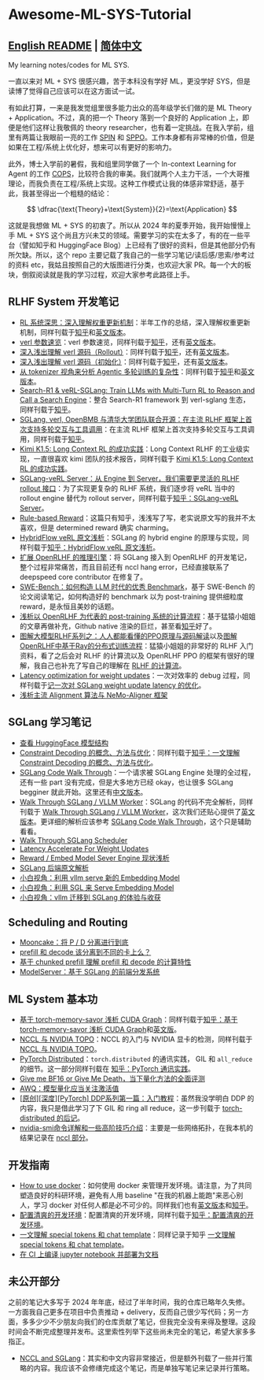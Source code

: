 # Awesome-ML-SYS-Tutorial
## [English README](./README-eng.md) | [简体中文](./README.md)

My learning notes/codes for ML SYS.

一直以来对 ML + SYS 很感兴趣，苦于本科没有学好 ML，更没学好 SYS，但是读博了觉得自己应该可以在这方面试一试。

有如此打算，一来是我发觉组里很多能力出众的高年级学长们做的是 ML Theory + Application。不过，真的把一个 Theory 落到一个良好的 Application 上，即便是他们这样让我敬佩的 theory researcher，也有着一定挑战。在我入学前，组里有两篇让我眼前一亮的工作 [SPIN](https://github.com/uclaml/SPIN) 和 [SPPO](https://github.com/uclaml/SPPO)。工作本身都有非常棒的价值，但是如果在工程/系统上优化好，想来可以有更好的影响力。

此外，博士入学前的暑假，我和组里同学做了一个 In-context Learning for Agent 的工作 [COPS](https://github.com/uclaml/COPS)，比较符合我的审美。我们就两个人主力干活，一个大哥推理论，而我负责在工程/系统上实现。这种工作模式让我的体感非常舒适，基于此，我甚至得出一个粗糙的结论：

$$
\dfrac{\text{Theory}+\text{System}}{2}=\text{Application}
$$

这就是我想做 ML + SYS 的初衷了。所以从 2024 年的夏季开始，我开始慢慢上手 ML + SYS 这个尚且方兴未艾的领域。需要学习的实在太多了，有的在一些平台（譬如知乎和 HuggingFace Blog）上已经有了很好的资料，但是其他部分仍有所欠缺。所以，这个 repo 主要记载了我自己的一些学习笔记/读后感/思索/参考过的资料 etc，我姑且按照自己的大版图进行分类，也欢迎大家 PR。每一个大的板块，倒叙阅读就是我的学习过程，欢迎大家参考此路径上手。

## RLHF System 开发笔记

- [RL 系统深思：深入理解权重更新机制](./rlhf/verl/multi-turn/code-walk-through/readme-4.md)：半年工作的总结，深入理解权重更新机制，同样刊载于[知乎](https://zhuanlan.zhihu.com/p/1925210722704531547)和[英文版本](./rlhf/verl/multi-turn/code-walk-through/readme-4-EN.md)。
- [verl 参数速览](./rlhf/verl/multi-turn/code-walk-through/readme-5.md)：verl 参数速览，同样刊载于[知乎](https://zhuanlan.zhihu.com/p/1925041836998783250)，还有[英文版本](./rlhf/verl/multi-turn/code-walk-through/readme-5-EN.md)。
- [深入浅出理解 verl 源码（Rollout）](./rlhf/verl/multi-turn/code-walk-through/readme-2.md)：同样刊载于[知乎](https://zhuanlan.zhihu.com/p/1923349757566388159)，还有[英文版本](./rlhf/verl/multi-turn/code-walk-through/readme-2-EN.md)。
- [深入浅出理解 verl 源码（初始化）](./rlhf/verl/multi-turn/code-walk-through/readme.md)：同样刊载于[知乎](https://zhuanlan.zhihu.com/p/1920751852749849692)，还有[英文版本](./rlhf/verl/multi-turn/code-walk-through/readme_EN.md)。
- [从 tokenizer 视角来分析 Agentic 多轮训练的复杂性](rlhf/verl/multi-turn/fast_tokenization/multiturn_tokenization_and_masking_ZH.md)：同样刊载于[知乎](https://zhuanlan.zhihu.com/p/1917126584806139373)和[英文版本](rlhf/verl/multi-turn/fast_tokenization/multiturn_tokenization_and_masking.md)。
- [Search-R1 & veRL-SGLang: Train LLMs with Multi-Turn RL to Reason and Call a Search Engine](rlhf/verl/multi-turn//tool_examples/verl-multiturn-searchR1-like_ZH.md)：整合 Search-R1 framework 到 verl-sglang 生态，同样刊载于[知乎](https://zhuanlan.zhihu.com/p/1912156329751081620)。
- [SGLang, verl, OpenBMB 与清华大学团队联合开源：在主流 RLHF 框架上首次支持多轮交互与工具调用](rlhf/verl/multi-turn/release_log/verl-multiturn-rollout-Release_ZH.md)：在主流 RLHF 框架上首次支持多轮交互与工具调用，同样刊载于[知乎](https://zhuanlan.zhihu.com/p/1906007821889283171)。
- [Kimi K1.5: Long Context RL 的成功实践](./rlhf/partial-rollout/readme.md)：Long Context RLHF 的工业级实现，一直很喜欢 kimi 团队的技术报告，同样刊载于 [Kimi K1.5: Long Context RL 的成功实践](https://zhuanlan.zhihu.com/p/1894282607325344277)。
- [SGLang-veRL Server：从 Engine 到 Server，我们需要更灵活的 RLHF rollout 接口](rlhf/verl/server-based/veRL-server-based-rollout.md)：为了实现更复杂的 RLHF 系统，我们逐步将 veRL 当中的 rollout engine 替代为 rollout server，同样刊载于[知乎：SGLang-veRL Server](https://zhuanlan.zhihu.com/p/1890631652486665464)。
- [Rule-based Reward](https://zhuanlan.zhihu.com/p/13211508979)：这篇只有知乎，浅浅写了写，老实说原文写的我并不太喜欢，但是 determined reward 确实 charming。
- [HybridFlow veRL 原文浅析](./rlhf/verl/readme.md)：SGLang 的 hybrid engine 的原理与实现，同样刊载于[知乎：HybridFlow veRL 原文浅析](https://zhuanlan.zhihu.com/p/24682036412)。
- [扩展 OpenRLHF 的推理引擎](./rlhf/OpenRLHF/develop-log.md)：将 SGLang 接入到 OpenRLHF 的开发笔记，整个过程非常痛苦，而且目前还有 nccl hang error，已经直接联系了 deepspeed core contributor 在修复了。
- [SWE-Bench：如何构造 LLM 时代的优秀 Benchmark](https://zhuanlan.zhihu.com/p/16292266518)，基于 SWE-Bench 的论文阅读笔记，如何构造好的 benchmark 以为 post-training 提供细粒度 reward，是永恒且美妙的话题。
- [浅析以 OpenRLHF 为代表的 post-training 系统的计算流程](./rlhf/OpenRLHF/readme.md)：基于猛猿小姐姐的文章再做补充，Github native 渲染的巨烂，甚至看[知乎](https://zhuanlan.zhihu.com/p/16370000391)好了。
- [图解大模型RLHF系列之：人人都能看懂的PPO原理与源码解读](https://zhuanlan.zhihu.com/p/677607581)以及[图解OpenRLHF中基于Ray的分布式训练流程](https://zhuanlan.zhihu.com/p/12871616401)：猛猿小姐姐的非常好的 RLHF 入门资料，看了之后会对 RLHF 的计算流以及 OpenRLHF PPO 的框架有很好的理解，我自己也补充了写自己的理解在 [RLHF 的计算流](https://github.com/zhaochenyang20/Awesome-ML-SYS-Tutorial/tree/main/rlhf/OpenRLHF#rlhf-%E7%9A%84%E8%AE%A1%E7%AE%97%E6%B5%81)。
- [Latency optimization for weight updates](./sglang/latency-accelerte-for-weight-updates/readme.md)：一次对效率的 debug 过程，同样刊载于[记一次对 SGLang weight update latency 的优化](https://zhuanlan.zhihu.com/p/9908228168)。
- [浅析主流 Alignment 算法与 NeMo-Aligner 框架](https://zhuanlan.zhihu.com/p/5220718268)


## SGLang 学习笔记

- [查看 HuggingFace 模型结构](https://zhuanlan.zhihu.com/p/9912733791)
- [Constraint Decoding 的概念、方法与优化](./sglang/constraint-decoding/readme.md)：同样刊载于[知乎：一文理解 Constraint Decoding 的概念、方法与优化](https://zhuanlan.zhihu.com/p/18336995950)。
- [SGLang Code Walk Through](./sglang/code-walk-through/readme.md)：一个请求被 SGLang Engine 处理的全过程，还有一些 part 没有完成，但是大多地方已经 okay，也让很多 SGLang begginer 就此开始。这里还有[中文版本](./sglang/code-walk-through/readme-CN.md)。
- [Walk Through SGLang / VLLM Worker](./sglang/sglang-worker/readme.md)：SGLang 的代码不完全解析，同样刊载于 [Walk Through SGLang / VLLM Worker](https://zhuanlan.zhihu.com/p/6363614076)，这次我们还贴心提供了[英文版本](https://github.com/zhaochenyang20/Awesome-ML-SYS-Tutorial/blob/main/sglang/sglang-worker/readme.md)。更详细的解析应该参考 [SGLang Code Walk Through](./sglang/code-walk-through/readme.md)，这个只是辅助看看。
- [Walk Through SGLang Scheduler](./sglang/sglang-scheduler/readme-CN.md)
- [Latency Accelerate For Weight Updates](./sglang/latency-accelerte-for-weight-updates/readme-CN.md)
- [Reward / Embed Model Sever Engine 现状浅析](https://zhuanlan.zhihu.com/p/4148050391)
- [SGLang 后端原文解析](https://zhuanlan.zhihu.com/p/716543182)
- [小白视角：利用 vllm serve 新的 Embedding Model](https://zhuanlan.zhihu.com/p/715857723)
- [小白视角：利用 SGL 来 Serve Embedding Model](https://zhuanlan.zhihu.com/p/715805386)
- [小白视角：vllm 迁移到 SGLang 的体验与收获](https://zhuanlan.zhihu.com/p/714833359)

## Scheduling and Routing

- [Mooncake：将 P / D 分离进行到底](https://zhuanlan.zhihu.com/p/1711346141)
- [prefill 和 decode 该分离到不同的卡上么？](https://zhuanlan.zhihu.com/p/1280567902)
- [基于 chunked prefill 理解 prefill 和 decode 的计算特性](https://zhuanlan.zhihu.com/p/718715866)
- [ModelServer：基于 SGLang 的前端分发系统](https://zhuanlan.zhihu.com/p/718015016)


## ML System 基本功

- [基于 torch-memory-savor 浅析 CUDA Graph](./distributed/cuda-graph/readme.md)：同样刊载于[知乎：基于 torch-memory-savor 浅析 CUDA Graph](https://zhuanlan.zhihu.com/p/1921726788574360686)和[英文版](./distributed/cuda-graph/readme_en.md)。
- [NCCL 与 NVIDIA TOPO](./distributed/nccl/readme.md)：NCCL 的入门与 NVIDIA 显卡的检测，同样刊载于[NCCL 与 NVIDIA TOPO](https://zhuanlan.zhihu.com/p/6160835906)。
- [PyTorch Distributed](./distributed/torch-distributed/readme.md)：`torch.distributed` 的通讯实践， GIL 和 `all_reduce` 的细节。这一部分同样刊载在 [知乎：PyTorch 通讯实践](https://zhuanlan.zhihu.com/p/5853094319)。
- [Give me BF16 or Give Me Death，当下量化方法的全面评测](https://zhuanlan.zhihu.com/p/5485556270)
- [AWQ：模型量化应当关注激活值](https://zhuanlan.zhihu.com/p/942485319)
- [[原创][深度][PyTorch] DDP系列第一篇：入门教程](https://zhuanlan.zhihu.com/p/178402798)：虽然我没学明白 DDP 的内容，我只是借此学习了下 GIL 和 ring all reduce，这一步刊载于 [torch-distributed 的后记](./distributed/torch-distributed/readme.md#gil)。
- [nvidia-smi命令详解和一些高阶技巧介绍](https://www.yourmetaverse.cn/deep_learning/199/)：主要是一些网络拓扑，在我本机的结果记录在 [nccl 部分](./distributed/nccl/readme.md#nvlink-查询)。


## 开发指南

- [How to use docker](./engineer/how-to-use-docker/readme.md)：如何使用 docker 来管理开发环境。请注意，为了共同塑造良好的科研环境，避免有人用 baseline "在我的机器上能跑"来恶心别人，学习 docker 对任何人都是必不可少的。同样我们也有[英文版本](./engineer/how-to-use-docker/readme_en.md)和[知乎](https://zhuanlan.zhihu.com/p/1916764175230801287)。
- [配置清爽的开发环境](./engineer/uv/readme.md)：配置清爽的开发环境，同样刊载于[知乎：配置清爽的开发环境](https://zhuanlan.zhihu.com/p/23440683394)。
- [一文理解 special tokens 和 chat template](./transformers/special_tokens/special_tokens.md)：同样记录于知乎 [一文理解 special tokens 和 chat template](https://zhuanlan.zhihu.com/p/17052593700)。
- [在 CI 上编译 jupyter notebook 并部署为文档](https://zhuanlan.zhihu.com/p/2382351079)

## 未公开部分

之前的笔记大多写于 2024 年年底，经过了半年时间，我的仓库已略年久失修。一方面我自己更多在项目中负责推动 + delivery，反而自己很少写代码；另一方面，多多少少不少朋友向我们的仓库贡献了笔记，但我完全没有来得及整理。这段时间会不断完成整理并发布。这里索性列举下这些尚未完全的笔记，希望大家多多指正。

- [NCCL and SGLang](./distributed/nccl/readme_en.md)：其实和中文内容非常接近，但是额外刊载了一些并行策略的内容。我应该不会修缮完成这个笔记，而是单独写笔记来记录并行策略。

